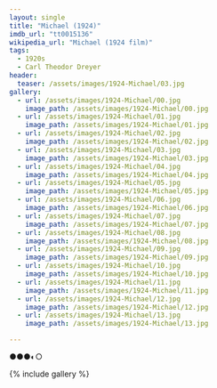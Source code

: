 ```yaml
---
layout: single
title: "Michael (1924)"
imdb_url: "tt0015136"
wikipedia_url: "Michael (1924 film)"
tags:
  - 1920s 
  - Carl Theodor Dreyer
header:
  teaser: /assets/images/1924-Michael/03.jpg
gallery:
  - url: /assets/images/1924-Michael/00.jpg
    image_path: /assets/images/1924-Michael/00.jpg  
  - url: /assets/images/1924-Michael/01.jpg
    image_path: /assets/images/1924-Michael/01.jpg
  - url: /assets/images/1924-Michael/02.jpg
    image_path: /assets/images/1924-Michael/02.jpg
  - url: /assets/images/1924-Michael/03.jpg
    image_path: /assets/images/1924-Michael/03.jpg
  - url: /assets/images/1924-Michael/04.jpg
    image_path: /assets/images/1924-Michael/04.jpg
  - url: /assets/images/1924-Michael/05.jpg
    image_path: /assets/images/1924-Michael/05.jpg
  - url: /assets/images/1924-Michael/06.jpg
    image_path: /assets/images/1924-Michael/06.jpg
  - url: /assets/images/1924-Michael/07.jpg
    image_path: /assets/images/1924-Michael/07.jpg
  - url: /assets/images/1924-Michael/08.jpg
    image_path: /assets/images/1924-Michael/08.jpg
  - url: /assets/images/1924-Michael/09.jpg
    image_path: /assets/images/1924-Michael/09.jpg
  - url: /assets/images/1924-Michael/10.jpg
    image_path: /assets/images/1924-Michael/10.jpg
  - url: /assets/images/1924-Michael/11.jpg
    image_path: /assets/images/1924-Michael/11.jpg
  - url: /assets/images/1924-Michael/12.jpg
    image_path: /assets/images/1924-Michael/12.jpg
  - url: /assets/images/1924-Michael/13.jpg
    image_path: /assets/images/1924-Michael/13.jpg

---
```

●●●◐○

{% include gallery %}
